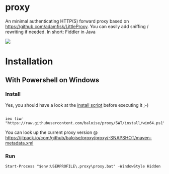# proxy
An minimal authenticating HTTP(S) forward proxy based on https://github.com/adamfisk/LittleProxy. You can easily add sniffing / rewriting if needed. In short: Fiddler in Java 

![](https://jitpack.io/v/baloise/proxy.svg)
 
# Installation

## With Powershell on Windows

### Install

Yes, you should have a look at the [install script](https://raw.githubusercontent.com/baloise/proxy/SWT/install/win64.ps1) before executing it ;-)

```

iex (iwr "https://raw.githubusercontent.com/baloise/proxy/SWT/install/win64.ps1").content

```

You can look up the current proxy version @ https://jitpack.io/com/github/baloise/proxy/proxy/-SNAPSHOT/maven-metadata.xml

### Run
```
Start-Process "$env:USERPROFILE\.proxy\proxy.bat" -WindowStyle Hidden
```
